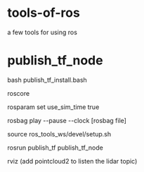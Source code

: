 # tools-of-ros
a few tools for using ros

# publish_tf_node

bash publish_tf_install.bash

roscore

rosparam set use_sim_time true

rosbag play --pause --clock [rosbag file]

source ros_tools_ws/devel/setup.sh

rosrun publish_tf publish_tf_node

rviz
(add pointcloud2 to listen the lidar topic)
